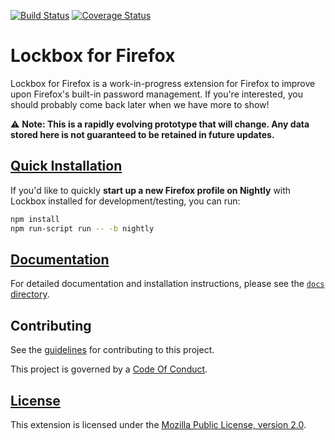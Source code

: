 [![Build Status][travis-image]][travis-link]
[![Coverage Status][codecov-image]][codecov-link]

# Lockbox for Firefox

Lockbox for Firefox is a work-in-progress extension for Firefox to improve upon
Firefox's built-in password management. If you're interested, you should
probably come back later when we have more to show!

:warning: **Note: This is a rapidly evolving prototype that will change. Any
data stored here is not guaranteed to be retained in future updates.**

## [Quick Installation][install-link]

If you'd like to quickly **start up a new Firefox profile on Nightly** with
Lockbox installed for development/testing, you can run:

```sh
npm install
npm run-script run -- -b nightly
```

## [Documentation][docs-link]

For detailed documentation and installation instructions, please see the
[`docs` directory][docs-link].

## Contributing ##

See the [guidelines][contributing-link] for contributing to this project.

This project is governed by a [Code Of Conduct][coc-link].

## [License][license-link]

This extension is licensed under the [Mozilla Public License,
version 2.0][license-link].

[travis-image]: https://travis-ci.org/mozilla-lockbox/lockbox-extension.svg?branch=master
[travis-link]: https://travis-ci.org/mozilla-lockbox/lockbox-extension
[codecov-image]: https://img.shields.io/codecov/c/github/mozilla-lockbox/lockbox-extension.svg
[codecov-link]: https://codecov.io/gh/mozilla-lockbox/lockbox-extension
[install-link]: /docs/install.md
[docs-link]: /docs
[contributing-link]: docs/contributing.md
[coc-link]: docs/code_of_conduct.md
[license-link]: /LICENSE
